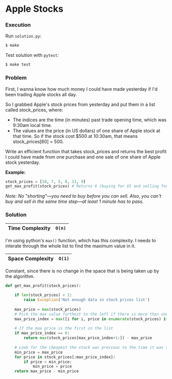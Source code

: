 # Apple Stocks

### Execution

Run `solution.py`:

```bash
$ make
```

Test solution with `pytest`:

```bash
$ make test
```

### Problem

First, I wanna know how much money I could have made yesterday if I'd been trading Apple stocks all day.

So I grabbed Apple's stock prices from yesterday and put them in a list called stock_prices, where:

* The indices are the time (in minutes) past trade opening time, which was 9:30am local time.
* The values are the price (in US dollars) of one share of Apple stock at that time. So if the stock cost $500 at 10:30am, that means stock_prices[60] = 500.

Write an efficient function that takes stock_prices and returns the best profit I could have made from one purchase and one sale of one share of Apple stock yesterday.

**Example:**

```python
stock_prices = [10, 7, 5, 8, 11, 9]
get_max_profit(stock_prices) # Returns 6 (buying for $5 and selling for $11)
```

*Note: No "shorting"—you need to buy before you can sell. Also, you can't buy and sell in the same time step—at least 1 minute has to pass.*

### Solution

| **Time Complexity** |  `O(n)` |
|-------|-------------|
I'm using python's `max()` function, which has this complexity. I needs to interate through the whole list to find the maximum value in it.

| **Space Complexity** |  `O(1)` |
|-------|-------------|
Constant, since there is no change in the space that is being taken up by the algorithm.


```python
def get_max_profit(stock_prices):
    
    if len(stock_prices) < 2:
        raise Exception('Not enough data in stock prices list')
    
    max_price = max(stock_prices)
    # Pick the max value furthest to the left if there is more than one
    max_price_index = max([i for i, price in enumerate(stock_prices) if price == max_price])
    
    # If the max price is the first in the list
    if max_price_index == 0:
        return max(stock_prices[max_price_index+1:]) - max_price
    
    # Look for the cheapest the stock was previous to the time it was at its max
    min_price = max_price
    for price in stock_prices[:max_price_index]:
        if price < min_price:
            min_price = price
    return max_price - min_price
```
